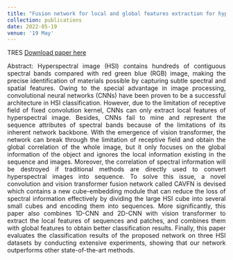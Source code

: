 ```yaml
---
title: "Fusion network for local and global features extraction for hyperspectral image classification"
collection: publications
date: 2022-05-19
venue: '19 May'
---
```

TRES
[Download paper here](https://www.tandfonline.com/doi/full/10.1080/01431161.2022.2102952)

<div style="text-align: justify;">
Abstract: Hyperspectral image (HSI) contains hundreds of contiguous spectral bands compared with red green blue (RGB) image, making the precise identification of materials possible by capturing subtle spectral and spatial features. Owing to the special advantage in image processing, convolutional neural networks (CNNs) have been proven to be a successful architecture in HSI classification. However, due to the limitation of receptive field of fixed convolution kernel, CNNs can only extract local features of hyperspectral image. Besides, CNNs fail to mine and represent the sequence attributes of spectral bands because of the limitations of its inherent network backbone. With the emergence of vision transformer, the network can break through the limitation of receptive field and obtain the global correlation of the whole image, but it only focuses on the global information of the object and ignores the local information existing in the sequence and images. Moreover, the correlation of spectral information will be destroyed if traditional methods are directly used to convert hyperspectral images into sequence. To solve this issue, a novel convolution and vision transformer fusion network called CAVFN is devised which contains a new cube-embedding module that can reduce the loss of spectral information effectively by dividing the large HSI cube into several small cubes and encoding them into sequences. More significantly, this paper also combines 1D-CNN and 2D-CNN with vision transformer to extract the local features of sequences and patches, and combines them with global features to obtain better classification results. Finally, this paper evaluates the classification results of the proposed network on three HSI datasets by conducting extensive experiments, showing that our network outperforms other state-of-the-art methods.
</div>

